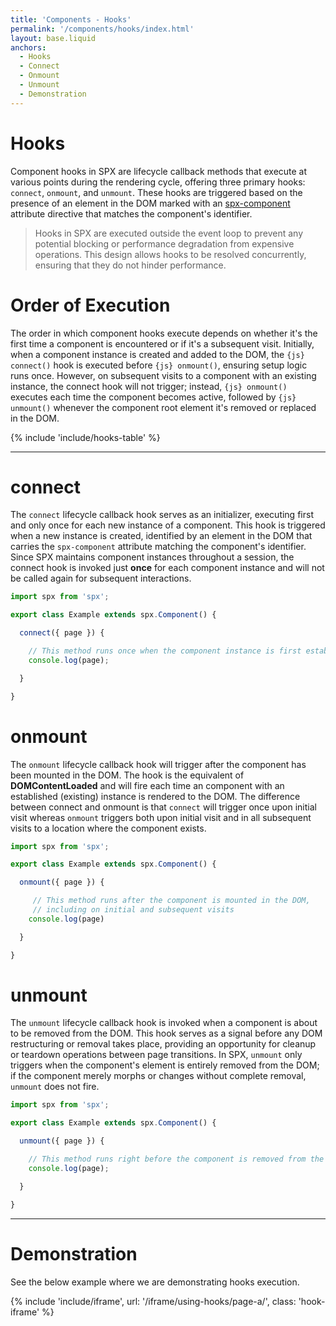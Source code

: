 ```yaml
---
title: 'Components - Hooks'
permalink: '/components/hooks/index.html'
layout: base.liquid
anchors:
  - Hooks
  - Connect
  - Onmount
  - Unmount
  - Demonstration
---
```


# Hooks

Component hooks in SPX are lifecycle callback methods that execute at various points during the rendering cycle, offering three primary hooks: `connect`, `onmount`, and `unmount`. These hooks are triggered based on the presence of an element in the DOM marked with an [spx-component](/directives/spx-component/) attribute directive that matches the component's identifier.

> Hooks in SPX are executed outside the event loop to prevent any potential blocking or performance degradation from expensive operations. This design allows hooks to be resolved concurrently, ensuring that they do not hinder performance.

# Order of Execution

The order in which component hooks execute depends on whether it's the first time a component is encountered or if it's a subsequent visit. Initially, when a component instance is created and added to the DOM, the `{js} connect()` hook is executed before `{js} onmount()`, ensuring setup logic runs once. However, on subsequent visits to a component with an existing instance, the connect hook will not trigger; instead, `{js} onmount()` executes each time the component becomes active, followed by `{js} unmount()` whenever the component root element it's removed or replaced in the DOM.

{% include 'include/hooks-table' %}

---

# connect

The `connect` lifecycle callback hook serves as an initializer, executing first and only once for each new instance of a component. This hook is triggered when a new instance is created, identified by an element in the DOM that carries the `spx-component` attribute matching the component's identifier. Since SPX maintains component instances throughout a session, the connect hook is invoked just **once** for each component instance and will not be called again for subsequent interactions.

<!-- prettier-ignore -->
```ts
import spx from 'spx';

export class Example extends spx.Component() {

  connect({ page }) {

    // This method runs once when the component instance is first established
    console.log(page);

  }

}
```

# onmount

The `onmount` lifecycle callback hook will trigger after the component has been mounted in the DOM. The hook is the equivalent of **DOMContentLoaded** and will fire each time an component with an established (existing) instance is rendered to the DOM. The difference between connect and onmount is that `connect` will trigger once upon initial visit whereas `onmount` triggers both upon initial visit and in all subsequent visits to a location where the component exists.

<!-- prettier-ignore-->
```ts
import spx from 'spx';

export class Example extends spx.Component() {

  onmount({ page }) {

     // This method runs after the component is mounted in the DOM,
     // including on initial and subsequent visits
    console.log(page)

  }

}
```

# unmount

The `unmount` lifecycle callback hook is invoked when a component is about to be removed from the DOM. This hook serves as a signal before any DOM restructuring or removal takes place, providing an opportunity for cleanup or teardown operations between page transitions. In SPX, `unmount` only triggers when the component's element is entirely removed from the DOM; if the component merely morphs or changes without complete removal, `unmount` does not fire.

<!-- prettier-ignore-->
```ts
import spx from 'spx';

export class Example extends spx.Component() {

  unmount({ page }) {

    // This method runs right before the component is removed from the DOM
    console.log(page);

  }

}
```

---

# Demonstration

See the below example where we are demonstrating hooks execution.

{% include 'include/iframe', url: '/iframe/using-hooks/page-a/', class: 'hook-iframe' %}
